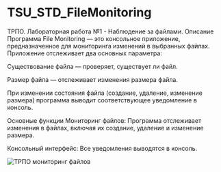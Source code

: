 # TSU_STD_FileMonitoring
ТРПО. Лабораторная работа №1 - Наблюдение за файлами.
Описание
Программа File Monitoring — это консольное приложение, предназначенное для мониторинга изменений в выбранных файлах. Приложение отслеживает два основных параметра:

Существование файла — проверяет, существует ли файл.

Размер файла — отслеживает изменения размера файла.

При изменении состояния файла (создание, удаление, изменение размера) программа выводит соответствующее уведомление в консоль.

Основные функции
Мониторинг файлов: Программа отслеживает изменения в файлах, включая их создание, удаление и изменение размера.

Консольный интерфейс: Все уведомления выводятся в консоль.


![ТРПО мониторинг файлов](https://github.com/user-attachments/assets/ce0c9e93-77e3-40d8-9635-4bb756ef6030)






